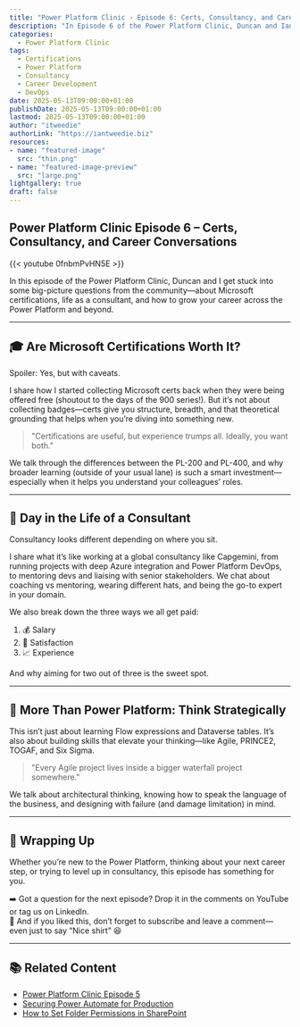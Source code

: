 ```yaml
---
title: "Power Platform Clinic - Episode 6: Certs, Consultancy, and Career Conversations"
description: "In Episode 6 of the Power Platform Clinic, Duncan and Ian dive into Microsoft certifications, consultancy life, and how to build a well-rounded career in the Power Platform space. They tackle real questions from the community and share their experiences from both ends of the consultant spectrum."
categories:
  - Power Platform Clinic
tags:
  - Certifications
  - Power Platform
  - Consultancy
  - Career Development
  - DevOps
date: 2025-05-13T09:00:00+01:00
publishDate: 2025-05-13T09:00:00+01:00
lastmod: 2025-05-13T09:00:00+01:00
author: "itweedie"
authorLink: "https://iantweedie.biz"
resources:
- name: "featured-image"
  src: "thin.png"
- name: "featured-image-preview"
  src: "large.png"
lightgallery: true
draft: false
---
```


## Power Platform Clinic Episode 6 – Certs, Consultancy, and Career Conversations

{{< youtube 0fnbmPvHN5E >}}

In this episode of the Power Platform Clinic, Duncan and I get stuck into some big-picture questions from the community—about Microsoft certifications, life as a consultant, and how to grow your career across the Power Platform and beyond.

---

## 🎓 Are Microsoft Certifications Worth It?

Spoiler: Yes, but with caveats.

I share how I started collecting Microsoft certs back when they were being offered free (shoutout to the days of the 900 series!). But it’s not about collecting badges—certs give you structure, breadth, and that theoretical grounding that helps when you’re diving into something new.

> "Certifications are useful, but experience trumps all. Ideally, you want both."

We talk through the differences between the PL-200 and PL-400, and why broader learning (outside of your usual lane) is such a smart investment—especially when it helps you understand your colleagues’ roles.

---

## 💼 Day in the Life of a Consultant

Consultancy looks different depending on where you sit.

I share what it’s like working at a global consultancy like Capgemini, from running projects with deep Azure integration and Power Platform DevOps, to mentoring devs and liaising with senior stakeholders. We chat about coaching vs mentoring, wearing different hats, and being the go-to expert in your domain.

We also break down the three ways we all get paid:

1. 💰 Salary  
2. 💚 Satisfaction  
3. 📈 Experience  

And why aiming for two out of three is the sweet spot.

---

## 🧠 More Than Power Platform: Think Strategically

This isn’t just about learning Flow expressions and Dataverse tables. It’s also about building skills that elevate your thinking—like Agile, PRINCE2, TOGAF, and Six Sigma.

> "Every Agile project lives inside a bigger waterfall project somewhere."

We talk about architectural thinking, knowing how to speak the language of the business, and designing with failure (and damage limitation) in mind.

---

## 🧩 Wrapping Up

Whether you’re new to the Power Platform, thinking about your next career step, or trying to level up in consultancy, this episode has something for you.

➡️ Got a question for the next episode? Drop it in the comments on YouTube or tag us on LinkedIn.  
💬 And if you liked this, don’t forget to subscribe and leave a comment—even just to say “Nice shirt” 😆

---

## 📚 Related Content

- [Power Platform Clinic Episode 5](https://techtweedie.github.io/posts/power-platform-clinic-episode-5/)
- [Securing Power Automate for Production](https://techtweedie.github.io/posts/securing-power-automate-for-production/)
- [How to Set Folder Permissions in SharePoint](https://techtweedie.github.io/posts/set-folder-permissions-in-sharepoint/)
